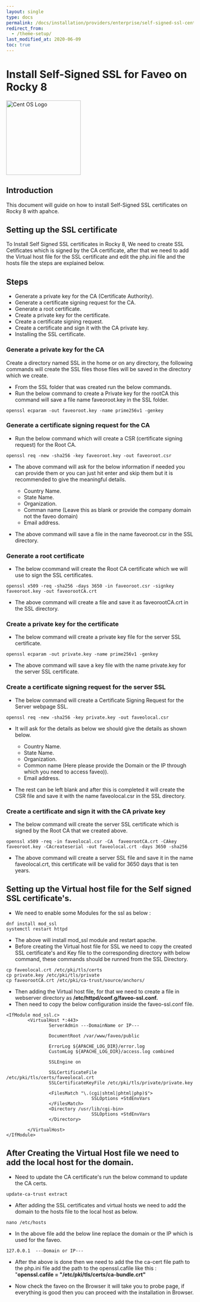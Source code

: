 ```yaml
---
layout: single
type: docs
permalink: /docs/installation/providers/enterprise/self-signed-ssl-centos/
redirect_from:
  - /theme-setup/
last_modified_at: 2020-06-09
toc: true
---
```


# Install Self-Signed SSL for Faveo on Rocky 8 <!-- omit in toc -->

<img alt="Cent OS Logo" src="https://upload.wikimedia.org/wikipedia/commons/thumb/9/9c/Rocky_Linux_wordmark.svg/800px-Rocky_Linux_wordmark.svg.png" width="200"  />


## Introduction
This document will guide on how to install Self-Signed SSL certificates on Rocky 8 with apahce.

## Setting up the SSL certificate
To Install Self Signed SSL certificates in Rocky 8, We need to create SSL Cetificates which is signed by the CA certificate, after that we need to add the Virtual host file for the SSL certificate and edit the php.ini file and the hosts file the steps are explained below.

## <strong>Steps</strong>

- Generate a private key for the CA (Certificate Authority).
- Generate a certificate signing request for the CA.
- Generate a root certificate.
- Create a private key for the certificate.
- Create a certificate signing request.
- Create a certificate and sign it with the CA private key.
- Installing the SSL certificate.

### <strong>Generate a private key for the CA</strong>

Create a directory named SSL in the home or on any directory, the following commands will create the SSL files those files will be saved in the directory which we create.
- From the SSL folder that was created run the below commands.
- Run the below command to create a Private key for the rootCA this command will save a file name faveoroot.key in the SSL folder.

```
openssl ecparam -out faveoroot.key -name prime256v1 -genkey
```

### <strong>Generate a certificate signing request for the CA</strong>

- Run the below command which will create a CSR (certificate signing request) for the Root CA.

```
openssl req -new -sha256 -key faveoroot.key -out faveoroot.csr
```
- The above command will ask for the below information if needed you can provide them or you can just hit enter and skip them but it is recommended to give the meaningful details.

    - Country Name.
    - State Name.
    - Organization.
    - Comman name (Leave this as blank or provide the company domain not the faveo domain)
    - Email address.

- The above command will save a file in the name faveoroot.csr in the SSL directory.

### <strong>Generate a root certificate</strong>

- The below ccommand will create the Root CA certificate which we will use to sign the SSL certificates.


```
openssl x509 -req -sha256 -days 3650 -in faveoroot.csr -signkey faveoroot.key -out faveorootCA.crt
```

- The above command will create a file and save it as faveorootCA.crt in the SSL directory.

### <strong>Create a private key for the certificate</strong>

- The below command will create a private key file for the server SSL certificate.

```
openssl ecparam -out private.key -name prime256v1 -genkey
```

- The above command will save a key file with the name private.key for the server SSL certificate.

### <strong>Create a certificate signing request for the server SSL</strong>

- The below command will create a Certificate Signing Request for the Server webpage SSL.

```
openssl req -new -sha256 -key private.key -out faveolocal.csr
```

- It will ask for the details as below we should give the details as shown below.

    - Country Name.
    - State Name.
    - Organization.
    - Common name (Here please provide the Domain or the IP through which you need to access faveo)).
    - Email address.
- The rest can be left blank and after this is completed it will create the CSR file and save it with the name faveolocal.csr in the SSL directory.

### <strong>Create a certificate and sign it with the CA private key</strong>

- The below command will create the server SSL certificate which is signed by the Root CA that we created above.

```
openssl x509 -req -in faveolocal.csr -CA  faveorootCA.crt -CAkey faveoroot.key -CAcreateserial -out faveolocal.crt -days 3650 -sha256 
```
- The above command will create a server SSL file and save it in the name faveolocal.crt, this certificate will be valid for 3650 days that is ten years.

## Setting up the Virtual host file for the Self signed SSL certificate's.

- We need to enable some Modules for the ssl as below : 
```
dnf install mod_ssl
systemctl restart httpd
```
- The above will install mod_ssl module and restart apache.
- Before creating the Virtual host file for SSL we need to copy the created SSL certificate's and Key file to the corresponding directory with below command, these commands should be runned from the SSL Directory.
```
cp faveolocal.crt /etc/pki/tls/certs
cp private.key /etc/pki/tls/private
cp faveorootCA.crt /etc/pki/ca-trust/source/anchors/
```
- Then adding the Virtual host file, for that we need to create a file in webserver directory as <b> /etc/httpd/conf.g/faveo-ssl.conf.</b>
- Then need to copy the below configuration inside the faveo-ssl.conf file.

```
<IfModule mod_ssl.c>
        <VirtualHost *:443>
                ServerAdmin ---DomainName or IP---

                DocumentRoot /var/www/faveo/public

                ErrorLog ${APACHE_LOG_DIR}/error.log
                CustomLog ${APACHE_LOG_DIR}/access.log combined

                SSLEngine on

                SSLCertificateFile      /etc/pki/tls/certs/faveolocal.crt
                SSLCertificateKeyFile /etc/pki/tls/private/private.key

                <FilesMatch "\.(cgi|shtml|phtml|php)$">
                                SSLOptions +StdEnvVars
                </FilesMatch>
                <Directory /usr/lib/cgi-bin>
                                SSLOptions +StdEnvVars
                </Directory>

        </VirtualHost>
</IfModule>
```

## After Creating the Virtual Host file we need to add the local host for the domain.

- Need to update the CA certificate's run the below command to update the CA certs.
```
update-ca-trust extract
```

- After adding the SSL certificates and virtual hosts we need to add the domain to the hosts file to the local host as below.
```
nano /etc/hosts
```
- In the above file add the below line replace the domain or the IP which is used for the faveo.
```
127.0.0.1  ---Domain or IP---
```
- After the above is done then we need to add the the ca-cert file path to the php.ini file add the path to the openssl.cafile like this : "<b>openssl.cafile = "/etc/pki/tls/certs/ca-bundle.crt"</b> 

- Now check the faveo on the Browser it will take you to probe page, if everything is good then you can proceed with the installation in Browser.